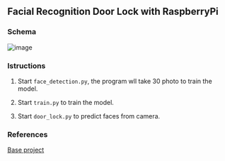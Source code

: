 ## Facial Recognition Door Lock with RaspberryPi

### Schema

![image](https://github.com/riolaf05/iot-home/tree/dev/Raspberry-containers/face_recognition_door_lock/schema.JPG)

### Istructions

1. Start `face_detection.py`, the program wll take 30 photo to train the model. 

2. Start `train.py` to train the model.

3. Start `door_lock.py` to predict faces from camera.

### References

[Base project](https://maker.pro/raspberry-pi/projects/how-to-create-a-facial-recognition-door-lock-with-raspberry-pi)